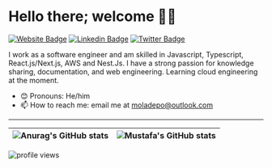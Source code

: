 <!-- - 👋 Hi, I’m Mustafa
- 👀 I’m interested in fullstack development with JavaScript/TypeScript
- 🌱 I’m currently learning AWS Serverless Microservices
- 💞️ I’m looking to collaborate on JavaScript/TypeScript projects
- 📫 How to reach me, email me at moladepo@outlook.com or view my portfolio at https://www.misty.ng -->

<!---
mistyjack/mistyjack is a ✨ special ✨ repository because its `README.md` (this file) appears on your GitHub profile.
You can click the Preview link to take a look at your changes.
--->

# Hello there; welcome 👋🏾

[![Website Badge](https://img.shields.io/badge/-Portfolio-3B7EBF?style=for-the-badge&logo=Google-Chrome&logoColor=white&link=https://www.misty.ng)](https://www.misty.ng) [![Linkedin Badge](https://img.shields.io/badge/-LinkedIn-3B7EBF?style=for-the-badge&logo=Linkedin&logoColor=white&link=https://www.linkedin.com/in/mustafa-oladepo-51660772)](https://www.linkedin.com/in/mustafa-oladepo-51660772) [![Twitter Badge](https://img.shields.io/badge/-@_mistyjack-3B7EBF?style=for-the-badge&logo=twitter&logoColor=white&link=https://twitter.com/_mistyjack)](https://twitter.com/_mistyjack)

I work as a software engineer and am skilled in Javascript, Typescript, React.js/Next.js, AWS and Nest.Js. I have a strong passion for knowledge sharing, documentation, and web engineering. Learning cloud engineering at the moment.

- 😊 Pronouns: He/him
- 📫 How to reach me: email me at moladepo@outlook.com

---

![Anurag's GitHub stats](https://github-readme-stats.vercel.app/api?username=mistyjack&count_private=true) | <img align="center" src="https://github-readme-stats.vercel.app/api/top-langs/?username=mistyjack&langs_count=8&layout=compact&hide=php&hide_border=true" alt="Mustafa's GitHub stats" /> |
| ------------- | ------------- |

<img src="https://gpvc.arturio.dev/mistyjack" alt="profile views">
